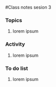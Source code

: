 #Class notes sesion 3

### Topics
1. lorem ipsum

### Activity
1. lorem ipsum

### To do list
1. lorem ipsum

